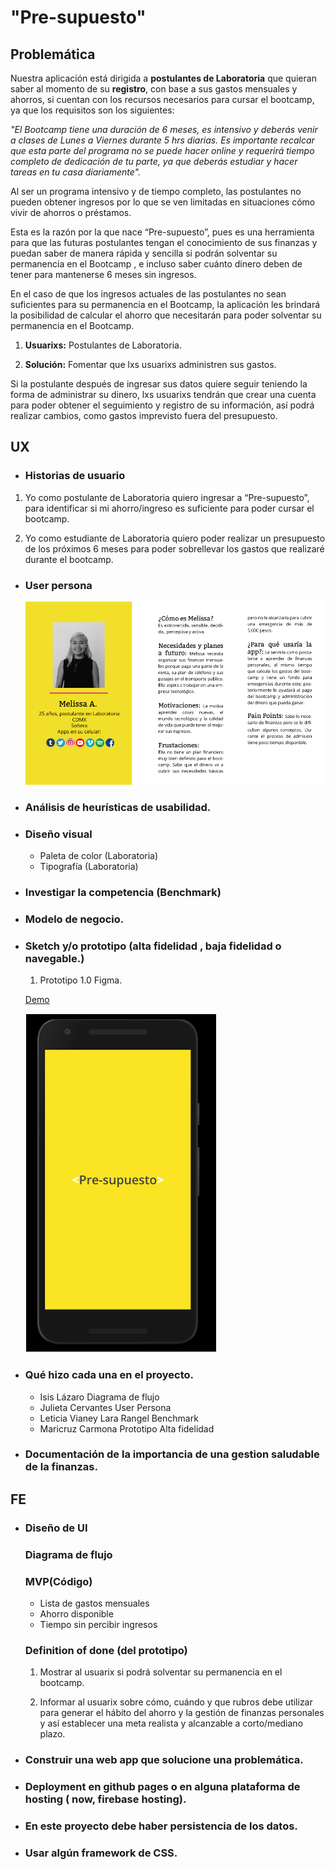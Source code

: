 # "Pre-supuesto"

## Problemática

Nuestra aplicación está dirigida a **postulantes de Laboratoria** que quieran saber al momento de su **registro**, con base a sus gastos mensuales y ahorros, si cuentan con los recursos necesarios para cursar el bootcamp, ya que los requisitos son los siguientes:

_"El Bootcamp tiene una duración de 6 meses, es intensivo y deberás venir a clases de Lunes a Viernes durante 5 hrs diarias. Es importante recalcar que esta parte del programa no se puede hacer online y requerirá tiempo completo de dedicación de tu parte, ya que deberás estudiar y hacer tareas en tu casa diariamente"._

Al ser un programa intensivo y de tiempo completo, las postulantes no pueden obtener ingresos por lo que se ven limitadas en situaciones cómo vivir de ahorros o préstamos. 

Esta es la razón por la que nace “Pre-supuesto”, pues es una herramienta para que las futuras postulantes tengan el conocimiento de sus finanzas y puedan saber de manera rápida y sencilla si podrán solventar su permanencia en el Bootcamp , e incluso saber cuánto dinero deben de tener para mantenerse 6 meses sin ingresos.

En el caso de que los ingresos actuales de las postulantes no sean suficientes para su permanencia en el Bootcamp, la aplicación les brindará la posibilidad de calcular el ahorro que necesitarán para poder solventar su permanencia en el Bootcamp.

1. **Usuarixs:** Postulantes de Laboratoria.

2. **Solución:** Fomentar que lxs usuarixs administren sus gastos.

Si la postulante después de ingresar sus datos quiere seguir teniendo la forma de administrar su dinero, lxs usuarixs tendrán que crear una cuenta para poder obtener el seguimiento y registro de su información, así podrá realizar cambios, como gastos imprevisto fuera del presupuesto.

## UX

- ### Historias de usuario

1. Yo como postulante de Laboratoria quiero ingresar a “Pre-supuesto”, para identificar si mi ahorro/ingreso es suficiente para poder cursar el bootcamp.

2. Yo como estudiante de Laboratoria quiero poder realizar un presupuesto de los próximos 6 meses para poder sobrellevar los gastos que realizaré durante el bootcamp.

- ### User persona

   ![User persona](src/img/Userpersona.png)

- ### Análisis de heurísticas de usabilidad.

- ### Diseño visual
    
    * Paleta de color (Laboratoria)
    * Tipografía (Laboratoria)

- ### Investigar la competencia (Benchmark)

- ### Modelo de negocio.

- ### Sketch y/o prototipo (alta fidelidad , baja fidelidad o navegable.)


    1. Prototipo 1.0 Figma. 
    
    [Demo](https://www.figma.com/proto/bLrKYSYOSwNRFz4bEJs25h/Pre-supuesto?node-id=10%3A95&scaling=scale-down)

    ![Prototipo 1.0 Figma](src/img/prototipo1.png)

- ### Qué hizo cada una en el proyecto.
    * Isis Lázaro
        Diagrama de flujo
    * Julieta Cervantes
        User Persona
    * Leticia Vianey Lara Rangel
        Benchmark 
    * Maricruz Carmona
        Prototipo Alta fidelidad
    
- ### Documentación de la importancia de una gestion saludable de la finanzas.

## FE

- ### Diseño de UI
    
    ### Diagrama de flujo

    ### MVP(Código)
    * Lista de gastos mensuales
    * Ahorro disponible
    * Tiempo sin percibir ingresos

    ### Definition of done (del prototipo)
    1. Mostrar al usuarix si podrá solventar su permanencia en el bootcamp.

    2. Informar al usuarix sobre cómo, cuándo y que rubros debe utilizar para generar el hábito del ahorro y la gestión de finanzas personales y así establecer una meta realista y alcanzable a corto/mediano plazo.

- ### Construir una web app que solucione una problemática.

- ### Deployment en github pages o en alguna plataforma de hosting ( now, firebase hosting).

- ### En este proyecto debe haber persistencia de los datos. 
    
- ### Usar algún framework de CSS.
